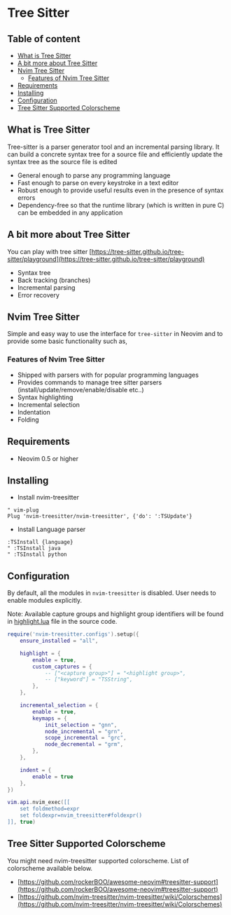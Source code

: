 # Tree Sitter

## Table of content

- [What is Tree Sitter](#what-is-tree-sitter)
- [A bit more about Tree Sitter](#a-bit-more-about-tree-sitter)
- [Nvim Tree Sitter](#nvim-tree-sitter)
  - [Features of Nvim Tree Sitter](#features-of-nvim-tree-sitter)
- [Requirements](#requirements)
- [Installing](#installing)
- [Configuration](#configuration)
- [Tree Sitter Supported Colorscheme](#tree-sitter-supported-colorscheme)

## What is Tree Sitter

Tree-sitter is a parser generator tool and an incremental parsing library.
It can build a concrete syntax tree for a source file and efficiently update
the syntax tree as the source file is edited

- General enough to parse any programming language
- Fast enough to parse on every keystroke in a text editor
- Robust enough to provide useful results even in the presence of syntax errors
- Dependency-free so that the runtime library (which is written in pure C)
can be embedded in any application

## A bit more about Tree Sitter

You can play with tree sitter [https://tree-sitter.github.io/tree-sitter/playground](https://tree-sitter.github.io/tree-sitter/playground)

- Syntax tree
- Back tracking (branches)
- Incremental parsing
- Error recovery

## Nvim Tree Sitter

Simple and easy way to use the interface for `tree-sitter` in Neovim and to provide
some basic functionality such as,

### Features of Nvim Tree Sitter

- Shipped with parsers with for popular programming languages
- Provides commands to manage tree sitter parsers (install/update/remove/enable/disable
  etc..)
- Syntax highlighting
- Incremental selection
- Indentation
- Folding

## Requirements

- Neovim 0.5 or higher

## Installing

- Install nvim-treesitter

```vim
" vim-plug
Plug 'nvim-treesitter/nvim-treesitter', {'do': ':TSUpdate'}
```

- Install Language parser

```vim
:TSInstall {language}
" :TSInstall java
" :TSInstall python
```

## Configuration

By default, all the modules in `nvim-treesitter` is disabled. User needs to
enable modules explicitly.

Note: Available capture groups and highlight group identifiers will be found in
[highlight.lua](https://github.com/nvim-treesitter/nvim-treesitter/blob/master/lua/nvim-treesitter/highlight.lua) file in the source code.

```lua
require('nvim-treesitter.configs').setup({
    ensure_installed = "all",

    highlight = {
        enable = true,
        custom_captures = {
            -- ["<capture group>"] = "<highlight group>",
            -- ["keyword"] = "TSString",
        },
    },

    incremental_selection = {
        enable = true,
        keymaps = {
            init_selection = "gnn",
            node_incremental = "grn",
            scope_incremental = "grc",
            node_decremental = "grm",
        },
    },

    indent = {
        enable = true
    },
})

vim.api.nvim_exec([[
    set foldmethod=expr
    set foldexpr=nvim_treesitter#foldexpr()
]], true)
```

## Tree Sitter Supported Colorscheme

You might need nvim-treesitter supported colorscheme. List of colorscheme
available below.

- [https://github.com/rockerBOO/awesome-neovim#treesitter-support](https://github.com/rockerBOO/awesome-neovim#treesitter-support)
- [https://github.com/nvim-treesitter/nvim-treesitter/wiki/Colorschemes](https://github.com/nvim-treesitter/nvim-treesitter/wiki/Colorschemes)

